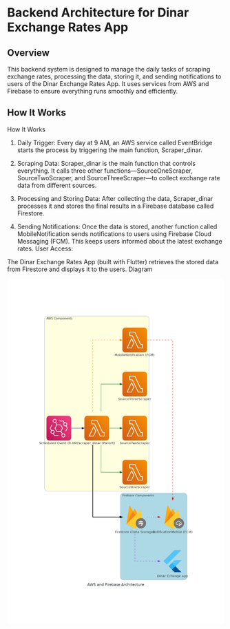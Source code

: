 # Backend Architecture for Dinar Exchange Rates App

## Overview
This backend system is designed to manage the daily tasks of scraping exchange rates, processing the data, storing it, and sending notifications to users of the Dinar Exchange Rates App. It uses services from AWS and Firebase to ensure everything runs smoothly and efficiently.

## How It Works

How It Works

1. Daily Trigger:
Every day at 9 AM, an AWS service called EventBridge starts the process by triggering the main function, Scraper_dinar.
2. Scraping Data: Scraper_dinar is the main function that controls everything. It calls three other functions—SourceOneScraper, SourceTwoScraper, and SourceThreeScraper—to collect exchange rate data from different sources.

3. Processing and Storing Data:
After collecting the data, Scraper_dinar processes it and stores the final results in a Firebase database called Firestore.

4. Sending Notifications:
Once the data is stored, another function called MobileNotification sends notifications to users using Firebase Cloud Messaging (FCM). This keeps users informed about the latest exchange rates.
User Access:

The Dinar Exchange Rates App (built with Flutter) retrieves the stored data from Firestore and displays it to the users.
Diagram


![Architecture Diagram](assets/aws_architecture.png)

